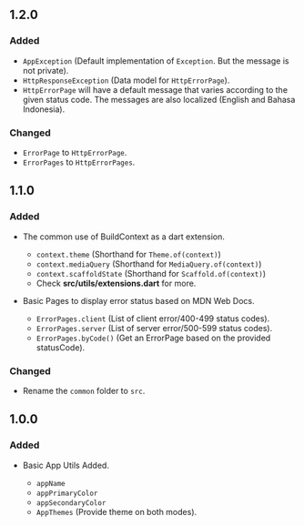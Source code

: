 ## 1.2.0

### Added

- `AppException` (Default implementation of `Exception`. But the message is not
  private).
- `HttpResponseException` (Data model for `HttpErrorPage`).
- `HttpErrorPage` will have a default message that varies according to the given
  status code. The messages are also localized (English and Bahasa Indonesia).

### Changed

- `ErrorPage` to `HttpErrorPage`.
- `ErrorPages` to `HttpErrorPages`.

## 1.1.0

### Added

- The common use of BuildContext as a dart extension.

  - `context.theme` (Shorthand for `Theme.of(context)`)
  - `context.mediaQuery` (Shorthand for `MediaQuery.of(context)`)
  - `context.scaffoldState` (Shorthand for `Scaffold.of(context)`)
  - Check **src/utils/extensions.dart** for more.

- Basic Pages to display error status based on MDN Web Docs.
  - `ErrorPages.client` (List of client error/400-499 status codes).
  - `ErrorPages.server` (List of server error/500-599 status codes).
  - `ErrorPages.byCode()` (Get an ErrorPage based on the provided statusCode).

### Changed

- Rename the `common` folder to `src`.

## 1.0.0

### Added

- Basic App Utils Added.

  - `appName`
  - `appPrimaryColor`
  - `appSecondaryColor`
  - `AppThemes` (Provide theme on both modes).
